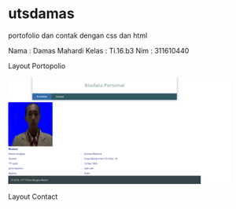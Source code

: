 # utsdamas
portofolio dan contak dengan css dan html


Nama	: Damas Mahardi
Kelas	: Ti.16.b3
Nim	: 311610440

Layout Portopolio
<p align=center">
<img src="https://github.com/DamasMahardi/utsdamas/blob/master/Screenshot-2018-7-4%20profile.png" width="450 height="300"/>
</p>

Layout Contact
<p align="center">
<img src="https://github.com/DamasMahardi/utsdamas/blob/master/Screenshot-2018-7-4%20contact.png" width=450" height="300/>
</p>













































































































































